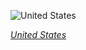 
![United States](https://www.gstatic.com/prettyearth/assets/full/1427.jpg)

*[United States](https://www.google.com/maps/@26.06138,-173.979428,15z/data=!3m1!1e3)*
